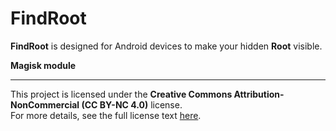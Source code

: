 # FindRoot

**FindRoot** is designed for Android devices to make your hidden **Root** visible.

**Magisk module**

---

This project is licensed under the **Creative Commons Attribution-NonCommercial (CC BY-NC 4.0)** license.  
For more details, see the full license text [here](https://creativecommons.org/licenses/by-nc/4.0/).
